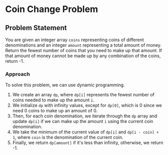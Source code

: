 # Coin Change Problem

## Problem Statement

You are given an integer array `coins` representing coins of different denominations and an integer `amount` representing a total amount of money. Return the fewest number of coins that you need to make up that amount. If that amount of money cannot be made up by any combination of the coins, return -1.


### Approach

To solve this problem, we can use dynamic programming.

1. We create an array `dp`, where `dp[i]` represents the fewest number of coins needed to make up the amount `i`.
2. We initialize `dp` with infinity values, except for `dp[0]`, which is 0 since we need 0 coins to make up an amount of 0.
3. Then, for each coin denomination, we iterate through the `dp` array and update `dp[i]` if we can make up the amount `i` using the current coin denomination.
4. We take the minimum of the current value of `dp[i]` and `dp[i - coin] + 1`, where `coin` is the denomination of the current coin.
5. Finally, we return `dp[amount]` if it's less than infinity, otherwise, we return -1.

